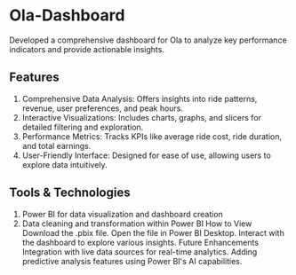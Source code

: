 # Ola-Dashboard
Developed a comprehensive dashboard for Ola to analyze key performance indicators and provide actionable insights.
## Features
1. Comprehensive Data Analysis: Offers insights into ride patterns, revenue, user preferences, and peak hours.
2. Interactive Visualizations: Includes charts, graphs, and slicers for detailed filtering and exploration.
3. Performance Metrics: Tracks KPIs like average ride cost, ride duration, and total earnings.
4. User-Friendly Interface: Designed for ease of use, allowing users to explore data intuitively.
## Tools & Technologies
1. Power BI for data visualization and dashboard creation
2. Data cleaning and transformation within Power BI
How to View
Download the .pbix file.
Open the file in Power BI Desktop.
Interact with the dashboard to explore various insights.
Future Enhancements
Integration with live data sources for real-time analytics.
Adding predictive analysis features using Power BI's AI capabilities.
